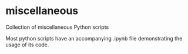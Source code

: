 # miscellaneous
Collection of miscellaneous Python scripts

Most python scripts have an accompanying .ipynb file demonstrating the usage of its code.
